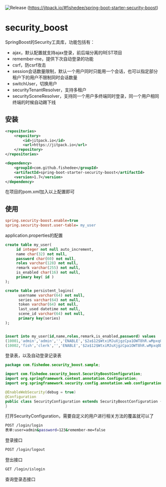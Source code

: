 ![Release](https://jitpack.io/v/fishedee/spring-boot-starter-security-boost.svg)
(https://jitpack.io/#fishedee/spring-boot-starter-security-boost)

# security_boost

SpringBoost的Security工具库，功能包括有：

* ajax，默认配置就支持ajax登录，前后端分离的REST项目
* remember-me，提供下次自动登录的功能
* csrf，防csrf攻击
* session会话数量限制，默认一个用户同时只能用一个会话，也可以指定部分租户下的用户不限制同时会话数量
* switchUser，切换用户
* securityTenantResolver，支持多租户
* securitySceneResolver，支持同一个用户多终端同时登录，同一个用户相同终端的时候自动踢下线

## 安装

```xml
<repositories>
    <repository>
        <id>jitpack.io</id>
        <url>https://jitpack.io</url>
    </repository>
</repositories>

<dependency>
    <groupId>com.github.fishedee</groupId>
    <artifactId>spring-boot-starter-security-boost</artifactId>
    <version>1.7</version>
</dependency>
```

在项目的pom.xml加入以上配置即可

## 使用

```ini
spring.security-boost.enable=true
spring.security-boost.user-table= my_user
```

application.properties的配置

```sql
create table my_user(
     id integer not null auto_increment,
     name char(32) not null,
     password char(60) not null,
     roles varchar(128) not null,
     remark varchar(255) not null,
     is_enabled char(16) not null,
     primary key( id )
);

create table persistent_logins(
      username varchar(64) not null,
      series varchar(64) not null,
      token varchar(64) not null,
      last_used datetime not null,
      scene_id varchar(64) not null,
      primary key(series)
);


insert into my_user(id,name,roles,remark,is_enabled,password) values
(10001,'admin','admin','','ENABLE','$2a$12$WtxiMJuXjgzCpa1OWT8hR.wMpxq0DbeF1fMpCJbdzCdhdYte1ZtfC'),
(10002,'fish','clerk','','ENABLE','$2a$12$WtxiMJuXjgzCpa1OWT8hR.wMpxq0DbeF1fMpCJbdzCdhdYte1ZtfC');
```

登录表，以及自动登录记录表

```java
package com.fishedee.security_boost.sample;

import com.fishedee.security_boost.SecurityBoostConfiguration;
import org.springframework.context.annotation.Configuration;
import org.springframework.security.config.annotation.web.configuration.EnableWebSecurity;

@EnableWebSecurity(debug = true)
@Configuration
public class SecurityConfiguration extends SecurityBoostConfiguration {
}
```

打开SecurityConfiguration，需要自定义的用户进行相关方法的覆盖就可以了

```bash
POST /login/login
表单:user=admin&password=123&remember-me=false
```

登录接口

```bash
POST /login/logout
```

登出接口

```bash
GET /login/islogin
```

查询登录态接口
